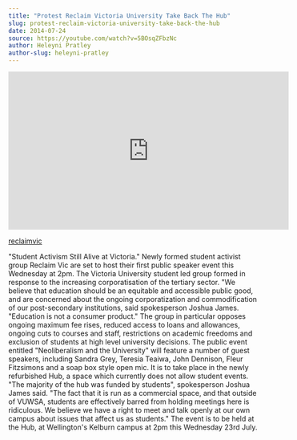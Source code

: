 ```yaml
---
title: "Protest Reclaim Victoria University Take Back The Hub"
slug: protest-reclaim-victoria-university-take-back-the-hub
date: 2014-07-24
source: https://youtube.com/watch?v=5BOsqZFbzNc
author: Heleyni Pratley
author-slug: heleyni-pratley
---
```


<iframe width="560" height="315" src="https://www.youtube.com/embed/5BOsqZFbzNc?si=66Pmory_e1UIUS1a" title="YouTube video player" frameborder="0" allow="accelerometer; autoplay; clipboard-write; encrypted-media; gyroscope; picture-in-picture; web-share" referrerpolicy="strict-origin-when-cross-origin" allowfullscreen></iframe>

[reclaimvic](https://www.facebook.com/ReclaimVic)

"Student Activism Still Alive at Victoria." Newly formed student activist group Reclaim Vic are set to host their first public speaker event this Wednesday at 2pm. The Victoria University student led group formed in response to the increasing corporatisation of the tertiary sector. "We believe that education should be an equitable and accessible public good, and are concerned about the ongoing corporatization and commodification of our post-secondary institutions, said spokesperson Joshua James. "Education is not a consumer product." The group in particular opposes ongoing maximum fee rises, reduced access to loans and allowances, ongoing cuts to courses and staff, restrictions on academic freedoms and exclusion of students at high level university decisions. The public event entitled "Neoliberalism and the University" will feature a number of guest speakers, including Sandra Grey, Teresia Teaiwa, John Dennison, Fleur Fitzsimons and a soap box style open mic. It is to take place in the newly refurbished Hub, a space which currently does not allow student events. "The majority of the hub was funded by students", spokesperson Joshua James said. "The fact that it is run as a commercial space, and that outside of VUWSA, students are effectively barred from holding meetings here is ridiculous. We believe we have a right to meet and talk openly at our own campus about issues that affect us as students." The event is to be held at the Hub, at Wellington's Kelburn campus at 2pm this Wednesday 23rd July.

